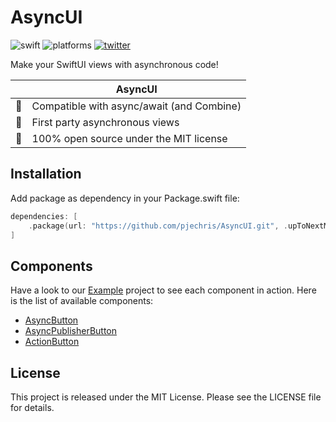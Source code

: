 # AsyncUI

![swift](https://img.shields.io/badge/Swift-5.4%2B-orange?logo=swift&logoColor=white)
![platforms](https://img.shields.io/badge/Platforms-iOS%20%7C%20macOS-lightgrey)
[![twitter](https://img.shields.io/badge/twitter-pjechris-1DA1F2?logo=twitter&logoColor=white)](https://twitter.com/pjechris)

Make your SwiftUI views with asynchronous code!

|                     | AsyncUI
|---------------------|--------
|      🤝             | Compatible with async/await (and Combine)
|      🎨             | First party asynchronous views
| :book:              | 100% open source under the MIT license

## Installation

Add package as dependency in your Package.swift file:

```swift
dependencies: [
    .package(url: "https://github.com/pjechris/AsyncUI.git", .upToNextMajor(from: "0.1.0"))
]
```

## Components

Have a look to our [Example](/Example) project to see each component in action. Here is the list of available components:

- [AsyncButton](/Sources/AsyncUI/Button/AsyncButton.swift)
- [AsyncPublisherButton](/Sources/AsyncUI/Button/AsyncPublisherButton.swift)
- [ActionButton](/Sources/AsyncUI/Button/ActionButton.swift)

## License
This project is released under the MIT License. Please see the LICENSE file for details.
